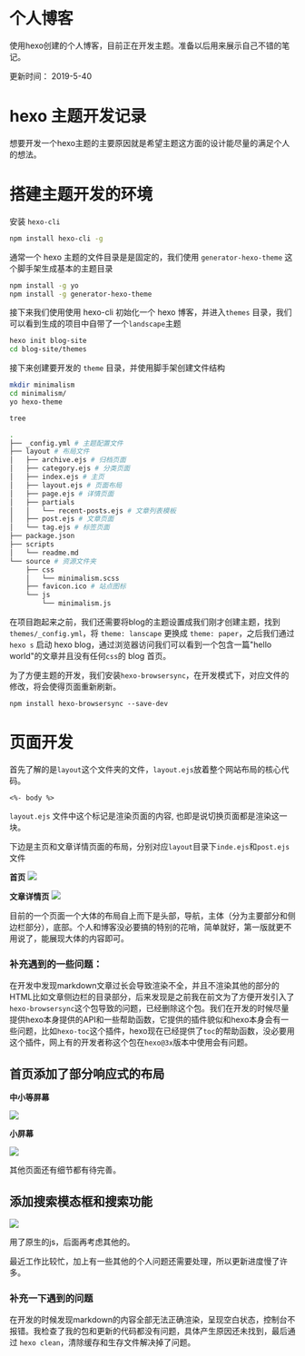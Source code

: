# 个人博客

使用hexo创建的个人博客，目前正在开发主题。准备以后用来展示自己不错的笔记。

更新时间： 2019-5-40

# hexo 主题开发记录

想要开发一个hexo主题的主要原因就是希望主题这方面的设计能尽量的满足个人的想法。

# 搭建主题开发的环境

安装 `hexo-cli`

```bash
npm install hexo-cli -g
```

通常一个 hexo 主题的文件目录是是固定的，我们使用 `generator-hexo-theme` 这个脚手架生成基本的主题目录

```bash
npm install -g yo
npm install -g generator-hexo-theme
```

接下来我们使用使用 hexo-cli 初始化一个 hexo 博客，并进入`themes` 目录，我们可以看到生成的项目中自带了一个`landscape`主题

```bash
hexo init blog-site
cd blog-site/themes
```

接下来创建要开发的 `theme` 目录，并使用脚手架创建文件结构

```bash
mkdir minimalism
cd minimalism/
yo hexo-theme

tree

.
├── _config.yml # 主题配置文件
├── layout # 布局文件
│   ├── archive.ejs # 归档页面
│   ├── category.ejs # 分类页面
│   ├── index.ejs # 主页
│   ├── layout.ejs # 页面布局
│   ├── page.ejs # 详情页面
│   ├── partials 
│   │   └── recent-posts.ejs # 文章列表模板
│   ├── post.ejs # 文章页面
│   └── tag.ejs # 标签页面
├── package.json
├── scripts
│   └── readme.md
└── source # 资源文件夹
    ├── css
    │   └── minimalism.scss
    ├── favicon.ico # 站点图标
    └── js
        └── minimalism.js
```

在项目跑起来之前，我们还需要将blog的主题设置成我们刚才创建主题，找到 `themes/_config.yml`，将 `theme: lanscape` 更换成 `theme: paper`，之后我们通过 `hexo s` 启动 hexo blog，通过浏览器访问我们可以看到一个包含一篇"hello world"的文章并且没有任何`css`的 blog 首页。

为了方便主题的开发，我们安装`hexo-browsersync`，在开发模式下，对应文件的修改，将会使得页面重新刷新。

```shell
npm install hexo-browsersync --save-dev
```

# 页面开发

首先了解的是`layout`这个文件夹的文件，`layout.ejs`放着整个网站布局的核心代码。

```ejs
<%- body %>
```

`layout.ejs` 文件中这个标记是渲染页面的内容, 也即是说切换页面都是渲染这一块。

下边是主页和文章详情页面的布局，分别对应`layout`目录下`inde.ejs`和`post.ejs`文件

**首页**
![](./docs/layout_home.png)

**文章详情页**
![](./docs/layout_post.png)

目前的一个页面一个大体的布局自上而下是头部，导航，主体（分为主要部分和侧边栏部分），底部。个人和博客没必要搞的特别的花哨，简单就好，第一版就更不用说了，能展现大体的内容即可。

### 补充遇到的一些问题：

在开发中发现markdown文章过长会导致渲染不全，并且不渲染其他的部分的HTML比如文章侧边栏的目录部分，后来发现是之前我在前文为了方便开发引入了`hexo-browsersync`这个包导致的问题，已经删除这个包。我们在开发的时候尽量提供hexo本身提供的API和一些帮助函数，它提供的插件貌似和hexo本身会有一些问题，比如`hexo-toc`这个插件，hexo现在已经提供了`toc`的帮助函数，没必要用这个插件，网上有的开发者称这个包在`hexo@3x`版本中使用会有问题。

## 首页添加了部分响应式的布局

**中小等屏幕**

![](./docs/ipad.jpg)

**小屏幕**

![](docs/iphone_plus.jpg)

其他页面还有细节都有待完善。

## 添加搜索模态框和搜索功能

![](docs/search.jpg)

用了原生的js，后面再考虑其他的。

最近工作比较忙，加上有一些其他的个人问题还需要处理，所以更新进度慢了许多。

### 补充一下遇到的问题

在开发的时候发现markdown的内容全部无法正确渲染，呈现空白状态，控制台不报错。我检查了我的包和更新的代码都没有问题，具体产生原因还未找到，最后通过 `hexo clean`，清除缓存和生存文件解决掉了问题。